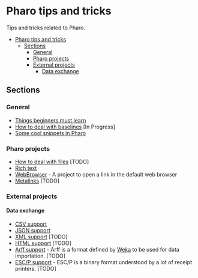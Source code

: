 # Pharo tips and tricks

Tips and tricks related to Pharo.

- [Pharo tips and tricks](#pharo-tips-and-tricks)
  * [Sections](#sections)
    + [General](#general)
    + [Pharo projects](#pharo-projects)
    + [External projects](#external-projects)
      - [Data exchange](#data-exchange)

## Sections

### General

- [Things beginners must learn](MustKnowForBeginners.md)
- [How to deal with baselines](Baselines.md) [In Progress]
- [Some cool snippets in Pharo](CoolSnippets.md)

### Pharo projects

- [How to deal with files](Files.md) [TODO]
- [Rich text](RichText.md)
- [WebBrowser](WebBrowser.md) - A project to open a link in the default web browser
- [Metalinks](Metalinks.md) [TODO]

### External projects
#### Data exchange
- [CSV support](CSV.md)
- [JSON support](JSON.md)
- [XML support](XML.md) [TODO]
- [HTML support](HTML.md) [TODO]
- [Arff support](Arff.md) - Arff is a format defined by [Weka](http://www.cs.waikato.ac.nz/ml/weka/) to be used for data importation. [TODO]
- [ESC/P support](ESCP.md) - ESC/P is a binary format understood by a lot of receipt printers. [TODO]
